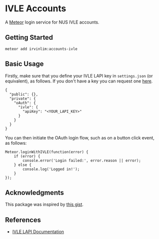 # IVLE Accounts
A [Meteor](https://www.meteor.com/) login service for NUS IVLE accounts.

## Getting Started
    meteor add irvinlim:accounts-ivle

## Basic Usage
Firstly, make sure that you define your IVLE LAPI key in `settings.json` (or equivalent), as follows. If you don't have a key you can request one [here](http://ivle.nus.edu.sg/LAPI/default.aspx).

    {
      "public": {},
      "private": {
        "oAuth": {
          "ivle": {
            "apiKey": "<YOUR_LAPI_KEY>"
          }
        }
      }
    }

You can then initiate the OAuth login flow, such as on a button click event, as follows:

    Meteor.loginWithIVLE(function(error) {
        if (error) {
            console.error('Login failed:', error.reason || error);
        } else {
            console.log('Logged in!');
        }
    });

## Acknowledgments
This package was inspired by [this gist](https://gist.github.com/lukasvan3l/355a4fc1968c5f438b85).

## References
- [IVLE LAPI Documentation](https://wiki.nus.edu.sg/display/ivlelapi/Home)
